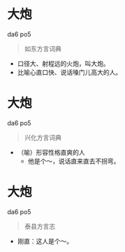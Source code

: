 # 大炮
da6 po5
> 如东方言词典
- 口径大、射程远的火炮，叫大炮。
- 比喻心直口快、说话嗓门儿高大的人。

# 大炮
da6 po5
> 兴化方言词典
- （喻）形容性格直爽的人
  - 他是个～，说话直来直去不拐弯。

# 大炮
da6 po5
> 泰县方言志
- 刚直：这人是个～。
